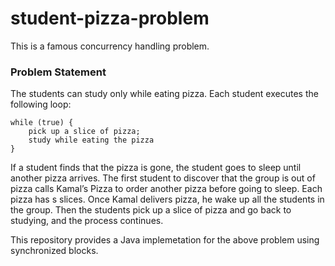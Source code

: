 # student-pizza-problem

This is a famous concurrency handling problem. 

### Problem Statement
The students can study only while eating pizza. Each student executes the following loop:

    while (true) {
        pick up a slice of pizza;
        study while eating the pizza
    }
    
If a student finds that the pizza is gone, the student goes to sleep until another pizza arrives. 
The first student to discover that the group is out of pizza calls Kamal’s Pizza to order another pizza before
going to sleep. Each pizza has s slices. Once Kamal delivers pizza, he wake up all the students in the
group. Then the students pick up a slice of pizza and go back to studying, and the process continues.

This repository provides a Java implemetation for the above problem using synchronized blocks. 
